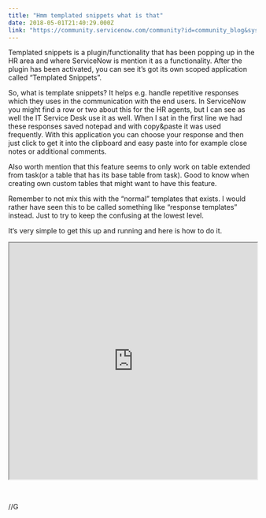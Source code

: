 ```yaml
---
title: "Hmm templated snippets what is that"
date: 2018-05-01T21:40:29.000Z
link: "https://community.servicenow.com/community?id=community_blog&sys_id=000dedb5dbf157402d1efb651f961951"
---
```

<p>Templated snippets is a plugin/functionality that has been popping up in the HR area and where ServiceNow is mention it as a functionality. After the plugin has been activated, you can see it’s got its own scoped application called “Templated Snippets”.</p>
<p>So, what is template snippets? It helps e.g. handle repetitive responses which they uses in the communication with the end users. In ServiceNow you might find a row or two about this for the HR agents, but I can see as well the IT Service Desk use it as well. When I sat in the first line we had these responses saved notepad and with copy&amp;paste it was used frequently. With this application you can choose your response and then just click to get it into the clipboard and easy paste into for example close notes or additional comments.</p>
<p>Also worth mention that this feature seems to only work on table extended from task(or a table that has its base table from task). Good to know when creating own custom tables that might want to have this feature.</p>
<p>Remember to not mix this with the “normal” templates that exists. I would rather have seen this to be called something like “response templates” instead. Just to try to keep the confusing at the lowest level.</p>
<p>It‘s very simple to get this up and running and here is how to do it.</p>
<p><iframe id="video_tinymce" style="width: 100%; height: 480px;" src="https://www.youtube.com/embed/uTReUS2GrXA"></iframe></p>
<p> </p>
<p>//G</p>